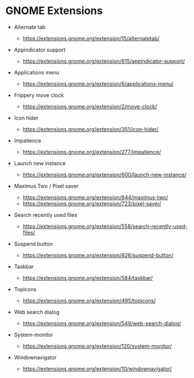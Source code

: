 # GNOME Extensions


* Alternate tab
  * https://extensions.gnome.org/extension/15/alternatetab/


* Appindicator support
  * https://extensions.gnome.org/extension/615/appindicator-support/


* Applications menu
  * https://extensions.gnome.org/extension/6/applications-menu/


* Frippery move clock
  * https://extensions.gnome.org/extension/2/move-clock/


* Icon hider
  * https://extensions.gnome.org/extension/351/icon-hider/


* Impatience
  * https://extensions.gnome.org/extension/277/impatience/


* Launch new instance
  * https://extensions.gnome.org/extension/600/launch-new-instance/


* Maximus Two / Pixel saver
  * https://extensions.gnome.org/extension/844/maximus-two/
  * https://extensions.gnome.org/extension/723/pixel-saver/


* Search recently used files
  * https://extensions.gnome.org/extension/558/search-recently-used-files/


* Suspend button
  * https://extensions.gnome.org/extension/826/suspend-button/


* Taskbar
  * https://extensions.gnome.org/extension/584/taskbar/


* Topicons
  * https://extensions.gnome.org/extension/495/topicons/


* Web search dialog
  * https://extensions.gnome.org/extension/549/web-search-dialog/


* System-monitor
  * https://extensions.gnome.org/extension/120/system-monitor/


* Windownavigator
  * https://extensions.gnome.org/extension/10/windownavigator/
